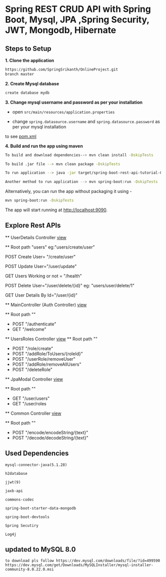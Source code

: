 # Spring REST CRUD API with Spring Boot, Mysql, JPA ,Spring Security, JWT, Mongodb, Hibernate 

## Steps to Setup

**1. Clone the application**

```bash
https://github.com/SpringSrikanth/OnlineProject.git
branch master
```

**2. Create Mysql database**
```bash
create database mydb
```

**3. Change mysql username and password as per your installation**

+ open `src/main/resources/application.properties`

+ change `spring.datasource.username` and `spring.datasource.password` as per your mysql installation

to see <a href="https://github.com/SpringSrikanth/OnlineProject/blob/master/pom.xml">pom.xml</a>

**4. Build and run the app using maven**

```bash
To build and download dependencies--> mvn clean install -DskipTests

To build .jar file --> mvn clean package -DskipTests

To run application --> java -jar target/spring-boot-rest-api-tutorial-0.0.1-SNAPSHOT.jar -DskipTests

Another method to run application --> mvn spring-boot:run -DskipTests

```

Alternatively, you can run the app without packaging it using -

```bash
mvn spring-boot:run -DskipTests
```

The app will start running at <http://localhost:9090>.

## Explore Rest APIs

** UserDetails Controller <a href="https://github.com/SpringSrikanth/OnlineProject/blob/master/src/main/java/com/koseksi/pachipulusula/controller/UserDetailsController.java">view</a>

** Root path "users"
 eg:"users/create/user"

   POST Create User= "/create/user"
  
   POST Update User="/user/update"
  
   GET Users Working or not = "/health"
  
   POST Delete User="/user/delete/{id}" eg: "users/user/delete/1"
  
   GET User Details By Id="/user/{id}"


** MainController (Auth Controller) <a href="https://github.com/SpringSrikanth/OnlineProject/blob/master/src/main/java/com/jwt/jwtProject/MainController.java">view</a>

** Root path ""
+ POST "/authenticate"
+ GET "/welcome"


** UsersRoles Controller <a href="https://github.com/SpringSrikanth/OnlineProject/blob/master/src/main/java/com/koseksi/pachipulusula/controller/UsersRolesController.java">view</a>
** Root path ""
+ POST "/role/create"
+ POST "/addRole/ToUsers/{roleId}"
+ POST "/userRole/removeUser" 
+ POST "/addRole/removeAllUsers" 
+ POST "/deleteRole"


** JpaModal Controller <a href="https://github.com/SpringSrikanth/OnlineProject/blob/master/src/main/java/com/koseksi/pachipulusula/controller/JpaModalController.java">view</a>

** Root path ""
+ GET "/user/users"
+ GET "/user/roles


** Common Controller <a href="https://github.com/SpringSrikanth/OnlineProject/blob/master/src/main/java/com/koseksi/pachipulusula/controller/CommonController.java">view</a>

** Root path ""
+ POST "/encode/encodeString/{text}"
+ POST "/decode/decodeString/{text}"


## Used Dependencies

    mysql-connector-java(5.1.28)
    
    h2database
    
    jjwt(9)
    
    jaxb-api
    
    commons-codec
    
    spring-boot-starter-data-mongodb
    
    spring-boot-devtools
    
    Spring Secutiry
    
    Log4j
    
## updated to MySQL 8.0 

    to download pls follow https://dev.mysql.com/downloads/file/?id=499590
    https://dev.mysql.com/get/Downloads/MySQLInstaller/mysql-installer-community-8.0.22.0.msi
    
